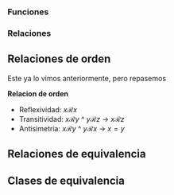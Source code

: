### Funciones 


### Relaciones

## Relaciones de orden
Este ya lo vimos anteriormente, pero repasemos

**Relacion de orden**

- Reflexividad: $x \mathcal{R}  x$
- Transitividad:  $x \mathcal{R} y$ ^  $y \mathcal{R} z$ $\rightarrow$ $x \mathcal{R} z$   
- Antisimetria: $x \mathcal{R} y$ ^  $y \mathcal{R} x$ $\rightarrow$ $x = y$   


## Relaciones de equivalencia


## Clases de equivalencia
